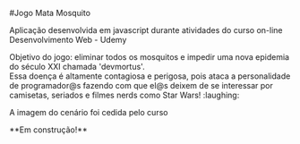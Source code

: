 #Jogo Mata Mosquito
<p>Aplicação desenvolvida em javascript durante atividades do curso on-line Desenvolvimento Web - Udemy</p>
<p> Objetivo do jogo: eliminar todos os mosquitos e impedir uma nova epidemia do século XXI chamada 'devmortus'.<br/>
Essa doença é altamente contagiosa e perigosa, pois ataca a personalidade de programador@s fazendo com que el@s deixem de se interessar por camisetas, seriados e filmes nerds como Star Wars! :laughing: </p>
<p>A imagem do cenário foi cedida pelo curso </p>
<p>**Em construção!** </p>
